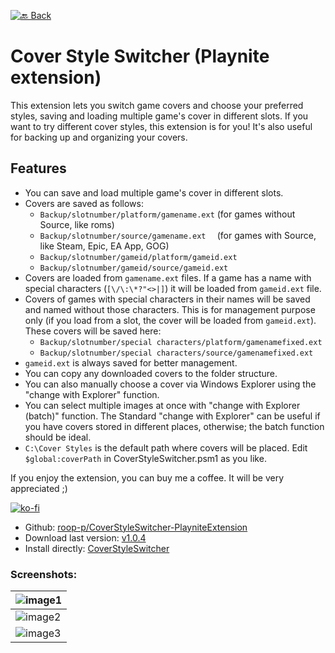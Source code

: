 <!--[🔙 Back](https://roob-p.github.io)-->
[![🔙 Back](https://img.shields.io/badge/🔙-Back-blue)](https://roob-p.github.io)
# Cover Style Switcher (Playnite extension)

This extension lets you switch game covers and choose your preferred styles, saving and loading multiple game's cover in different slots. If you want to try different cover styles, this extension is for you! It's also useful for backing up and organizing your covers.

## Features
- You can save and load multiple game's cover in different slots.
- Covers are saved as follows:
  - `Backup/slotnumber/platform/gamename.ext` (for games without Source, like roms)
  - `Backup/slotnumber/source/gamename.ext  `   (for games with Source, like Steam, Epic, EA App, GOG)
  - `Backup/slotnumber/gameid/platform/gameid.ext`
  - `Backup/slotnumber/gameid/source/gameid.ext   `
- Covers are loaded from `gamename.ext` files. If a game has a name with special characters (`[\/\:\*?"<>|]`) it will be loaded from `gameid.ext` file.
- Covers of games with special characters in their names will be saved and named without those characters. This is for management purpose only (if you load from a slot, the cover will be loaded from `gameid.ext`). These covers will be saved here:
  - `Backup/slotnumber/special characters/platform/gamenamefixed.ext`
  - `Backup/slotnumber/special characters/source/gamenamefixed.ext`
- `gameid.ext` is always saved for better management.
- You can copy any downloaded covers to the folder structure.
- You can also manually choose a cover via Windows Explorer using the "change with Explorer" function.
- You can select multiple images at once with "change with Explorer (batch)" function. The Standard "change with Explorer" can be useful if you have covers stored in different places, otherwise; the batch function should be ideal.
- `C:\Cover Styles` is the default path where covers will be placed. Edit `$global:coverPath` in CoverStyleSwitcher.psm1 as you like.

If you enjoy the extension, you can buy me a coffee. It will be very appreciated ;)

[![ko-fi](https://ko-fi.com/img/githubbutton_sm.svg)](https://ko-fi.com/E1E214R1KB)            

- Github: [roop-p/CoverStyleSwitcher-PlayniteExtension](https://github.com/roob-p/CoverStyleSwitcher-PlayniteExtension/)
- Download last version:
[v1.0.4](https://github.com/roob-p/CoverStyleSwitcher-PlayniteExtension/releases/download/v1.04/CoverStyleSwitcher_v1.0.4.pext)
- Install directly:
  [CoverStyleSwitcher](https://playnite.link/addons.html#CoverStyleSwitcher)

 





### Screenshots:

| ![image1](https://raw.githubusercontent.com/roob-p/CoverStyleSwitcher-PlayniteExtension/main/media/1.gif) |
|-----------------------------------------------------------|
| ![image2](https://raw.githubusercontent.com/roob-p/CoverStyleSwitcher-PlayniteExtension/main/media/2.gif) |
| ![image3](https://raw.githubusercontent.com/roob-p/CoverStyleSwitcher-PlayniteExtension/main/media/3.gif) |
